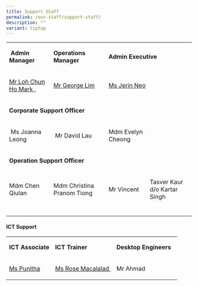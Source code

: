 ```yaml
---
title: Support Staff
permalink: /our-staff/support-staff/
description: ""
variant: tiptap
---
```

<table><tbody><tr><td rowspan="1" colspan="1"><p>&nbsp;<strong>Admin Manager</strong><br></p></td><td rowspan="1" colspan="1"><p><strong>Operations Manager</strong></p></td><td rowspan="1" colspan="2"><p><strong>Admin Executive</strong> <br></p></td></tr><tr><td rowspan="1" colspan="1"><p><a href="mailto:mark_loh@schools.gov.sg" rel="noopener noreferrer nofollow" target="">Mr Loh Chun Ho Mark&nbsp;&nbsp;</a><br></p></td><td rowspan="1" colspan="1"><p><a href="mailto:lim_soon_mong@moe.edu.sg" rel="noopener noreferrer nofollow" target="">Mr George Lim</a></p></td><td rowspan="1" colspan="2"><p><a href="mailto:neo_li_lee@moe.edu.sg" rel="noopener noreferrer nofollow" target="">Ms Jerin Neo</a>&nbsp;</p></td></tr><tr><td rowspan="1" colspan="4"><p><strong>Corporate Support Officer&nbsp;</strong></p></td></tr><tr><td rowspan="1" colspan="1"><p>&nbsp;Ms Joanna Leong&nbsp;</p></td><td rowspan="1" colspan="1"><p>&nbsp;Mr David Lau</p></td><td rowspan="1" colspan="1"><p>Mdm Evelyn Cheong&nbsp;</p></td><td rowspan="1" colspan="1"><p></p></td></tr><tr><td rowspan="1" colspan="4"><p><strong>Operation Support Officer</strong></p></td></tr><tr><td rowspan="1" colspan="1"><p>Mdm Chen Qiulan&nbsp;&nbsp;</p></td><td rowspan="1" colspan="1"><p>Mdm Christina Pranom Tiong&nbsp;&nbsp;</p></td><td rowspan="1" colspan="1"><p>Mr Vincent&nbsp;</p></td><td rowspan="1" colspan="1"><p>Tasver Kaur d/o Kartar Singh</p></td></tr><tr><td rowspan="1" colspan="1"><p></p></td><td rowspan="1" colspan="1"><p></p></td><td rowspan="1" colspan="1"><p></p></td><td rowspan="1" colspan="1"><p></p></td></tr></tbody></table><h4><strong>ICT Support</strong></h4><table><tbody><tr><td rowspan="1" colspan="1"><p><strong>ICT Associate</strong></p></td><td rowspan="1" colspan="1"><p><strong>ICT Trainer</strong>&nbsp;</p></td><td rowspan="1" colspan="1"><p><strong>Desktop Engineers</strong>&nbsp;&nbsp;</p></td></tr><tr><td rowspan="1" colspan="1"><p><a href="mailto:soundara_rajan_punitha_selvi@moe.edu.sg" rel="noopener noreferrer nofollow" target="">Ms Punitha</a></p></td><td rowspan="1" colspan="1"><p><a href="mailto:rose_anne_perez_macalalad@moe.edu.sg" rel="noopener noreferrer nofollow" target="">Ms Rose Macalalad&nbsp;</a></p></td><td rowspan="1" colspan="1"><p>Mr Ahmad</p></td></tr></tbody></table><p></p>